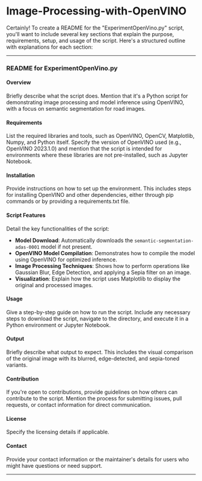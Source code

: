 # Image-Processing-with-OpenVINO
Certainly! To create a README for the "ExperimentOpenVino.py" script, you'll want to include several key sections that explain the purpose, requirements, setup, and usage of the script. Here's a structured outline with explanations for each section:

---

### README for ExperimentOpenVino.py

#### **Overview**
Briefly describe what the script does. Mention that it's a Python script for demonstrating image processing and model inference using OpenVINO, with a focus on semantic segmentation for road images.

#### **Requirements**
List the required libraries and tools, such as OpenVINO, OpenCV, Matplotlib, Numpy, and Python itself. Specify the version of OpenVINO used (e.g., OpenVINO 2023.1.0) and mention that the script is intended for environments where these libraries are not pre-installed, such as Jupyter Notebook.

#### **Installation**
Provide instructions on how to set up the environment. This includes steps for installing OpenVINO and other dependencies, either through pip commands or by providing a requirements.txt file.

#### **Script Features**
Detail the key functionalities of the script:
- **Model Download**: Automatically downloads the `semantic-segmentation-adas-0001` model if not present.
- **OpenVINO Model Compilation**: Demonstrates how to compile the model using OpenVINO for optimized inference.
- **Image Processing Techniques**: Shows how to perform operations like Gaussian Blur, Edge Detection, and applying a Sepia filter on an image.
- **Visualization**: Explain how the script uses Matplotlib to display the original and processed images.

#### **Usage**
Give a step-by-step guide on how to run the script. Include any necessary steps to download the script, navigate to the directory, and execute it in a Python environment or Jupyter Notebook.

#### **Output**
Briefly describe what output to expect. This includes the visual comparison of the original image with its blurred, edge-detected, and sepia-toned variants.

#### **Contribution**
If you're open to contributions, provide guidelines on how others can contribute to the script. Mention the process for submitting issues, pull requests, or contact information for direct communication.

#### **License**
Specify the licensing details if applicable.

#### **Contact**
Provide your contact information or the maintainer's details for users who might have questions or need support.

---

